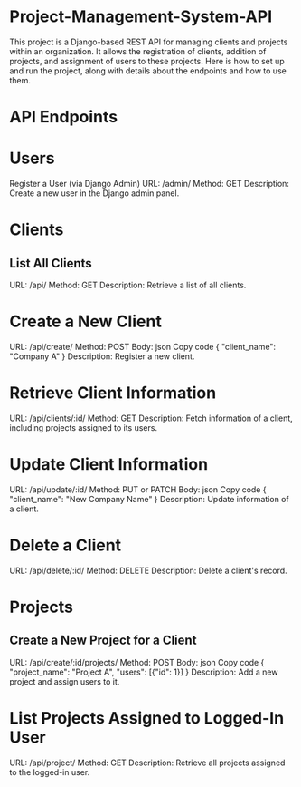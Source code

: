 # Project-Management-System-API
This project is a Django-based REST API for managing clients and projects within an organization. It allows the registration of clients, addition of projects, and assignment of users to these projects. Here is how to set up and run the project, along with details about the endpoints and how to use them. 


# API Endpoints

# Users
Register a User (via Django Admin)
URL: /admin/
Method: GET
Description: Create a new user in the Django admin panel.

# Clients
## List All Clients

URL: /api/
Method: GET
Description: Retrieve a list of all clients.

# Create a New Client

URL: /api/create/
Method: POST
Body:
json
Copy code
{
  "client_name": "Company A"
}
Description: Register a new client.

# Retrieve Client Information

URL: /api/clients/:id/
Method: GET
Description: Fetch information of a client, including projects assigned to its users.

# Update Client Information

URL: /api/update/:id/
Method: PUT or PATCH
Body:
json
Copy code
{
  "client_name": "New Company Name"
}
Description: Update information of a client.


# Delete a Client

URL: /api/delete/:id/
Method: DELETE
Description: Delete a client's record.

# Projects
## Create a New Project for a Client

URL: /api/create/:id/projects/
Method: POST
Body:
json
Copy code
{
  "project_name": "Project A",
  "users": [{"id": 1}]
}
Description: Add a new project and assign users to it.

# List Projects Assigned to Logged-In User

URL: /api/project/
Method: GET
Description: Retrieve all projects assigned to the logged-in user.
